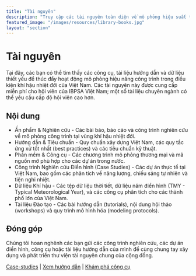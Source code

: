 ```yaml
---
title: "Tài nguyên"
description: "Truy cập các tài nguyên toàn diện về mô phỏng hiệu suất tòa nhà bao gồm các ấn phẩm, hướng dẫn, công cụ phần mềm, nghiên cứu điển hình và tiêu chuẩn liên quan đến các dự án xây dựng tại Việt Nam."
featured_image: "/images/resources/library-books.jpg"
layout: "section"
---
```


# Tài nguyên
Tại đây, các bạn có thể tìm thấy các công cụ, tài liệu hướng dẫn và dữ liệu thiết yếu để thúc đẩy hoạt động mô phỏng hiệu năng công trình trong điều kiện khí hậu nhiệt đới của Việt Nam. Các tài nguyên này được cung cấp miễn phí cho hội viên của IBPSA Việt Nam; một số tài liệu chuyên ngành có thể yêu cầu cấp độ hội viên cao hơn.

## Nội dung
- Ấn phẩm & Nghiên cứu - Các bài báo, báo cáo và công trình nghiên cứu về mô phỏng công trình tại vùng khí hậu nhiệt đới.
- Hướng dẫn & Tiêu chuẩn - Quy chuẩn xây dựng Việt Nam, các quy tắc ứng xử tốt nhất (best practices) và các tiêu chuẩn kỹ thuật.
- Phần mềm & Công cụ - Các chương trình mô phỏng thương mại và mã nguồn mở phù hợp cho các dự án trong nước.
- Công trình Nghiên cứu Điển hình (Case Studies) - Các dự án thực tế tại Việt Nam, bao gồm các phân tích về năng lượng, chiếu sáng tự nhiên và tiện nghi nhiệt.
- Dữ liệu Khí hậu - Các tệp dữ liệu thời tiết, dữ liệu năm điển hình (TMY - Typical Meteorological Year), và các công cụ phân tích cho các thành phố lớn của Việt Nam.
- Tài liệu Đào tạo - Các bài hướng dẫn (tutorials), nội dung hội thảo (workshops) và quy trình mô hình hóa (modeling protocols).

## Đóng góp
Chúng tôi hoan nghênh các bạn gửi các công trình nghiên cứu, các dự án điển hình, công cụ hoặc tài liệu hướng dẫn của mình để cùng chung tay xây dựng và phát triển thư viện tài nguyên chung của cộng đồng.

[Case-studies](/resources/case-studies/) | [Xem hướng dẫn](/resources/guidelines/) | [Khám phá công cụ](/resources/tools/)
